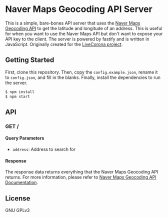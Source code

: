 # Naver Maps Geocoding API Server

This is a simple, bare-bones API server that uses the [Naver Maps Geocoding API](https://api.ncloud-docs.com/docs/en/ai-naver-mapsgeocoding-geocode) to get the latitude and longitude of an address. This is useful for when you want to use the Naver Maps API but don't want to expose your API key to the client. The server is powered by fastify and is written in JavaScript. Originally created for the [LiveCorona project](https://github.com/LiveCoronaDetector/livecod).

## Getting Started
First, clone this repository. Then, copy the `config.example.json`, rename it to `config.json`, and fill in the blanks. Finally, install the dependencies to run the server.
```bash
$ npm install
$ npm start
```

## API
### GET /
#### Query Parameters
- `address`: Address to search for

#### Response
The response data returns everything that the Naver Maps Geocoding API returns. For more information, please refer to [Naver Maps Geocoding API Documentation](https://api.ncloud-docs.com/docs/en/ai-naver-mapsgeocoding-geocode#responses).

## License
GNU GPLv3